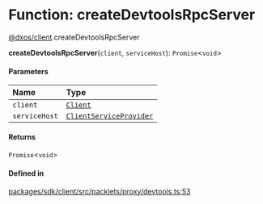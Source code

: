 # Function: createDevtoolsRpcServer

[@dxos/client](../modules/dxos_client.md).createDevtoolsRpcServer

**createDevtoolsRpcServer**(`client`, `serviceHost`): `Promise`<`void`\>

#### Parameters

| Name | Type |
| :------ | :------ |
| `client` | [`Client`](../classes/dxos_client.Client.md) |
| `serviceHost` | [`ClientServiceProvider`](../interfaces/dxos_client.ClientServiceProvider.md) |

#### Returns

`Promise`<`void`\>

#### Defined in

[packages/sdk/client/src/packlets/proxy/devtools.ts:53](https://github.com/dxos/dxos/blob/db8188dae/packages/sdk/client/src/packlets/proxy/devtools.ts#L53)
